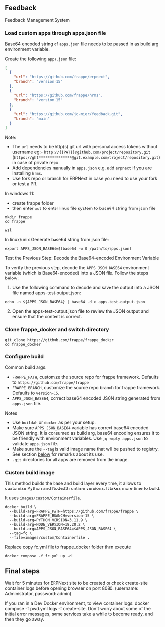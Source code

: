 ## Feedback

Feedback Management System

### Load custom apps through apps.json file

Base64 encoded string of `apps.json` file needs to be passed in as build arg environment variable.

Create the following `apps.json` file:

```json
[
  {
    "url": "https://github.com/frappe/erpnext",
    "branch": "version-15"
  },
  {
    "url": "https://github.com/frappe/hrms",
    "branch": "version-15"
  },
  {
    "url": "https://github.com/jc-mier/feedback.git",
    "branch": "main"
  }
]
```

Note:

- The `url` needs to be http(s) git url with personal access tokens without username eg:- `http://{{PAT}}@github.com/project/repository.git` (`https://ght***************@git.example.com/project/repository.git`) in case of private repo.
- Add dependencies manually in `apps.json` e.g. add `erpnext` if you are installing `hrms`.
- Use fork repo or branch for ERPNext in case you need to use your fork or test a PR.

In windows 11: 
- create frappe folder
- then enter `wsl` to enter linux file system to base64 string from json file
  
```shell
mkdir frappe 
cd frappe

wsl
```

In linux/unix Generate base64 string from json file:

```shell
export APPS_JSON_BASE64=$(base64 -w 0 /path/to/apps.json)
```


Test the Previous Step: Decode the Base64-encoded Environment Variable

To verify the previous step, decode the `APPS_JSON_BASE64` environment variable (which is Base64-encoded) into a JSON file. Follow the steps below:

1. Use the following command to decode and save the output into a JSON file named apps-test-output.json:

```shell
echo -n ${APPS_JSON_BASE64} | base64 -d > apps-test-output.json
```

2. Open the apps-test-output.json file to review the JSON output and ensure that the content is correct.

### Clone frappe_docker and switch directory

```shell
git clone https://github.com/frappe/frappe_docker
cd frappe_docker
```

### Configure build

Common build args.

- `FRAPPE_PATH`, customize the source repo for frappe framework. Defaults to `https://github.com/frappe/frappe`
- `FRAPPE_BRANCH`, customize the source repo branch for frappe framework. Defaults to `version-15`.
- `APPS_JSON_BASE64`, correct base64 encoded JSON string generated from `apps.json` file.

Notes

- Use `buildah` or `docker` as per your setup.
- Make sure `APPS_JSON_BASE64` variable has correct base64 encoded JSON string. It is consumed as build arg, base64 encoding ensures it to be friendly with environment variables. Use `jq empty apps.json` to validate `apps.json` file.
- Make sure the `--tag` is valid image name that will be pushed to registry. See section [below](#use-images) for remarks about its use.
- `.git` directories for all apps are removed from the image.


### Custom build image

This method builds the base and build layer every time, it allows to customize Python and NodeJS runtime versions. It takes more time to build.

It uses `images/custom/Containerfile`.

```shell
docker build \
  --build-arg=FRAPPE_PATH=https://github.com/frappe/frappe \
  --build-arg=FRAPPE_BRANCH=version-15 \
  --build-arg=PYTHON_VERSION=3.11.9 \
  --build-arg=NODE_VERSION=18.20.2 \
  --build-arg=APPS_JSON_BASE64=$APPS_JSON_BASE64 \
  --tag=fc \
  --file=images/custom/Containerfile .
```

Replace copy fc.yml file to frappe_docker folder then execute

`docker compose -f fc.yml up -d`


## Final steps

Wait for 5 minutes for ERPNext site to be created or check create-site container logs before opening browser on port 8080. (username: Administrator, password: admin)

If you ran in a Dev Docker environment, to view container logs: docker compose -f pwd.yml logs -f create-site. Don't worry about some of the initial error messages, some services take a while to become ready, and then they go away.

